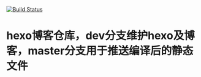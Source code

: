 [![Build Status](https://travis-ci.org/wangpeng1994/wangpeng1994.github.io.svg?branch=dev)](https://travis-ci.org/wangpeng1994/wangpeng1994.github.io)

# hexo博客仓库，dev分支维护hexo及博客，master分支用于推送编译后的静态文件
